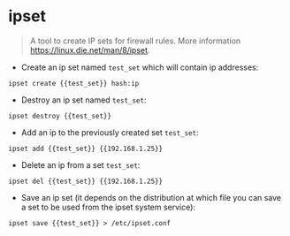 # ipset

> A tool to create IP sets for firewall rules.
> More information <https://linux.die.net/man/8/ipset>.
- Create an ip set named `test_set` which will contain ip addresses:

`ipset create {{test_set}} hash:ip`

- Destroy an ip set named `test_set`:

`ipset destroy {{test_set}}`

- Add an ip to the previously created set `test_set`:

`ipset add {{test_set}} {{192.168.1.25}}`

- Delete an ip from a set `test_set`:

`ipset del {{test_set}} {{192.168.1.25}}`

- Save an ip set (it depends on the distribution at which file you can save a set to be used from the ipset system service):

`ipset save {{test_set}} > /etc/ipset.conf`
